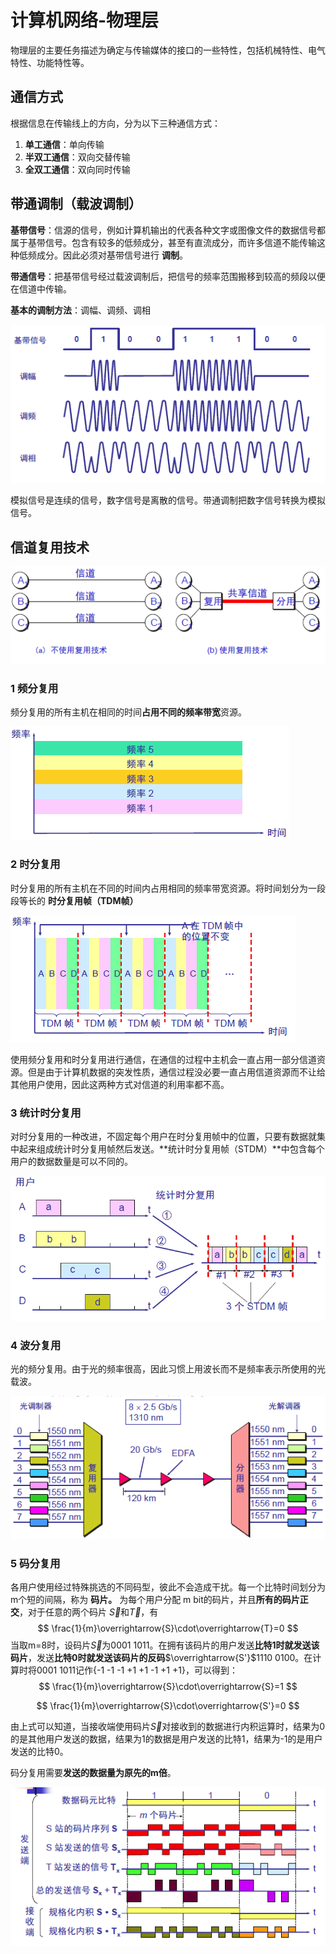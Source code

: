 # 计算机网络-物理层

物理层的主要任务描述为确定与传输媒体的接口的一些特性，包括机械特性、电气特性、功能特性等。

## 通信方式

根据信息在传输线上的方向，分为以下三种通信方式：

1. **单工通信**：单向传输
2. **半双工通信**：双向交替传输
3. **全双工通信**：双向同时传输

## 带通调制（载波调制）

**基带信号**：信源的信号，例如计算机输出的代表各种文字或图像文件的数据信号都属于基带信号。包含有较多的低频成分，甚至有直流成分，而许多信道不能传输这种低频成分。因此必须对基带信号进行 **调制**。

**带通信号**：把基带信号经过载波调制后，把信号的频率范围搬移到较高的频段以便在信道中传输。

**基本的调制方法**：调幅、调频、调相

![image-20210312100426214](.images/image-20210312100426214.png)

模拟信号是连续的信号，数字信号是离散的信号。带通调制把数字信号转换为模拟信号。



## 信道复用技术

![image-20210312100641643](.images/image-20210312100641643.png)

### 1 频分复用

频分复用的所有主机在相同的时间**占用不同的频率带宽**资源。

![image-20210312100706960](.images/image-20210312100706960.png)

### 2 时分复用

时分复用的所有主机在不同的时间内占用相同的频率带宽资源。将时间划分为一段段等长的 **时分复用帧（TDM帧）**

![image-20210312100752186](.images/image-20210312100752186.png)

使用频分复用和时分复用进行通信，在通信的过程中主机会一直占用一部分信道资源。但是由于计算机数据的突发性质，通信过程没必要一直占用信道资源而不让给其他用户使用，因此这两种方式对信道的利用率都不高。



### 3 统计时分复用

对时分复用的一种改进，不固定每个用户在时分复用帧中的位置，只要有数据就集中起来组成统计时分复用帧然后发送。**统计时分复用帧（STDM）**中包含每个用户的数据数量是可以不同的。

![image-20210312100958854](.images/image-20210312100958854.png)

### 4 波分复用

光的频分复用。由于光的频率很高，因此习惯上用波长而不是频率表示所使用的光载波。

![image-20210312101115082](.images/image-20210312101115082.png)

### 5 码分复用

各用户使用经过特殊挑选的不同码型，彼此不会造成干扰。每一个比特时间划分为m个短的间隔，称为 **码片。** 为每个用户分配 m bit的码片，并且**所有的码片正交**，对于任意的两个码片 $\overrightarrow{S}$和$\overrightarrow{T}$，有
$$
\frac{1}{m}\overrightarrow{S}\cdot\overrightarrow{T}=0
$$
当取m=8时，设码片$\overrightarrow{S}$为0001 1011。在拥有该码片的用户发送**比特1时就发送该码片**，发送**比特0时就发送该码片的反码**$\overrightarrow{S'}$1110 0100。在计算时将0001 1011记作{-1 -1 -1 +1 +1 -1 +1 +1}，可以得到：
$$
\frac{1}{m}\overrightarrow{S}\cdot\overrightarrow{S}=1
$$

$$
\frac{1}{m}\overrightarrow{S}\cdot\overrightarrow{S'}=0
$$

由上式可以知道，当接收端使用码片$\overrightarrow{S}$对接收到的数据进行内积运算时，结果为0的是其他用户发送的数据，结果为1的数据是用户发送的比特1，结果为-1的是用户发送的比特0。

码分复用需要**发送的数据量为原先的m倍**。

![image-20210312101402854](.images/image-20210312101402854.png)